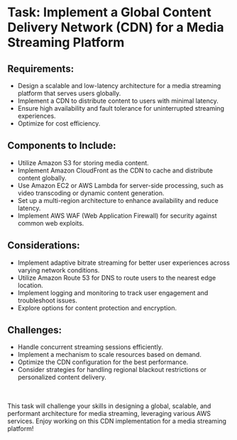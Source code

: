 # Task: Implement a Global Content Delivery Network (CDN) for a Media Streaming Platform

## Requirements:

- Design a scalable and low-latency architecture for a media streaming platform that serves users globally.
- Implement a CDN to distribute content to users with minimal latency.
- Ensure high availability and fault tolerance for uninterrupted streaming experiences.
- Optimize for cost efficiency.

## Components to Include:

- Utilize Amazon S3 for storing media content.
- Implement Amazon CloudFront as the CDN to cache and distribute content globally.
- Use Amazon EC2 or AWS Lambda for server-side processing, such as video transcoding or dynamic content generation.
- Set up a multi-region architecture to enhance availability and reduce latency.
- Implement AWS WAF (Web Application Firewall) for security against common web exploits.

## Considerations:

- Implement adaptive bitrate streaming for better user experiences across varying network conditions.
- Utilize Amazon Route 53 for DNS to route users to the nearest edge location.
- Implement logging and monitoring to track user engagement and troubleshoot issues.
- Explore options for content protection and encryption.

## Challenges:

- Handle concurrent streaming sessions efficiently.
- Implement a mechanism to scale resources based on demand.
- Optimize the CDN configuration for the best performance.
- Consider strategies for handling regional blackout restrictions or personalized content delivery.

<br>
<br>
This task will challenge your skills in designing a global, scalable, and performant architecture for media streaming, leveraging various AWS services. Enjoy working on this CDN implementation for a media streaming platform!